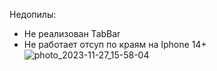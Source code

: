 Недопилы:
- Не реализован TabBar 
- Не работает отсуп по краям на Iphone 14+
![photo_2023-11-27_15-58-04](https://github.com/1leary1/swift_doctor_app/assets/99540346/ef5718ae-6a2d-462a-9f49-4cf309452216)

